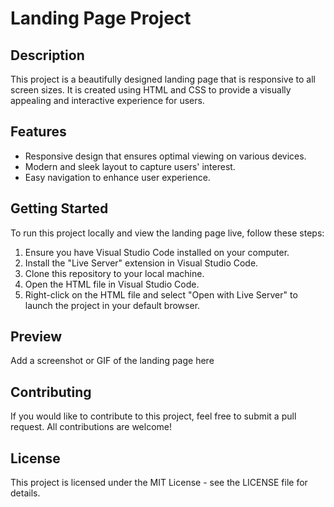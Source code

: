 # Landing Page Project

## Description
This project is a beautifully designed landing page that is responsive to all screen sizes. It is created using HTML and CSS to provide a visually appealing and interactive experience for users.

## Features
- Responsive design that ensures optimal viewing on various devices.
- Modern and sleek layout to capture users' interest.
- Easy navigation to enhance user experience.

## Getting Started
To run this project locally and view the landing page live, follow these steps:
1. Ensure you have Visual Studio Code installed on your computer.
2. Install the "Live Server" extension in Visual Studio Code.
3. Clone this repository to your local machine.
4. Open the HTML file in Visual Studio Code.
5. Right-click on the HTML file and select "Open with Live Server" to launch the project in your default browser.

## Preview
Add a screenshot or GIF of the landing page here

## Contributing
If you would like to contribute to this project, feel free to submit a pull request. All contributions are welcome!

## License
This project is licensed under the MIT License - see the LICENSE file for details.
